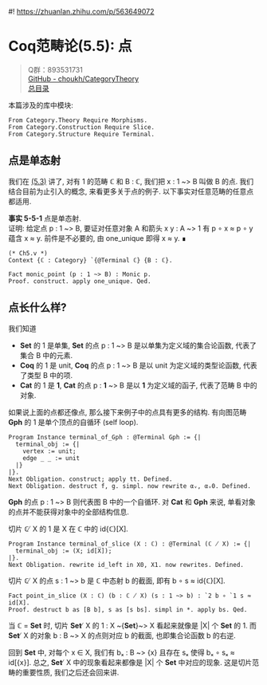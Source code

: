 #! https://zhuanlan.zhihu.com/p/563649072
# Coq范畴论(5.5): 点

> Q群：893531731  
> [GitHub - choukh/CategoryTheory](https://github.com/choukh/CategoryTheory)  
> [总目录](https://zhuanlan.zhihu.com/p/556697215)  

本篇涉及的库中模块:

```Coq
From Category.Theory Require Morphisms.
From Category.Construction Require Slice.
From Category.Structure Require Terminal.
```

## 点是单态射

我们在 [(5.3)](https://zhuanlan.zhihu.com/p/559596332) 讲了, 对有 1 的范畴 ℂ 和 B : ℂ, 我们把 x : 1 ~> B 叫做 B 的点. 我们结合目前为止引入的概念, 来看更多关于点的例子. 以下事实对任意范畴的任意点都适用.

**事实 5-5-1** 点是单态射.  
证明: 给定点 p : 1 ~> B, 要证对任意对象 A 和箭头 x y : A ~> 1 有 p ∘ x ≈ p ∘ y 蕴含 x ≈ y. 前件是不必要的, 由 one_unique 即得 x ≈ y. ∎

```Coq
(* Ch5.v *)
Context {ℂ : Category} `{@Terminal ℂ} {B : ℂ}.

Fact monic_point (p : 1 ~> B) : Monic p.
Proof. construct. apply one_unique. Qed.
```

## 点长什么样?

我们知道

- **Set** 的 1 是单集, **Set** 的点 p : 1 ~> B 是以单集为定义域的集合论函数, 代表了集合 B 中的元素.
- **Coq** 的 1 是 unit, **Coq** 的点 p : 1 ~> B 是以 unit 为定义域的类型论函数, 代表了类型 B 中的项.
- **Cat** 的 1 是 **1**, **Cat** 的点 p : **1** ~> B 是以 **1** 为定义域的函子, 代表了范畴 B 中的对象.

如果说上面的点都还像点, 那么接下来例子中的点具有更多的结构. 有向图范畴 **Gph** 的 1 是单个顶点的自循环 (self loop).

```Coq
Program Instance terminal_of_Gph : @Terminal Gph := {|
  terminal_obj := {|
    vertex := unit;
    edge _ _ := unit
  |}
|}.
Next Obligation. construct; apply tt. Defined.
Next Obligation. destruct f, g. simpl. now rewrite αᵥ, αᵥ0. Defined.
```

**Gph** 的点 p : 1 ~> B 则代表图 B 中的一个自循环. 对 **Cat** 和 **Gph** 来说, 单看对象的点并不能获得对象中的全部结构信息.

切片 ℂ  ̸ X 的 1 是 X 在 ℂ 中的 id{ℂ}[X].

```Coq
Program Instance terminal_of_slice (X : ℂ) : @Terminal (ℂ ̸ X) := {|
  terminal_obj := (X; id[X]);
|}.
Next Obligation. rewrite id_left in X0, X1. now rewrites. Defined.
```

切片 ℂ  ̸ X 的点 s : 1 ~> b 是 ℂ 中态射 b 的截面, 即有 b ∘ s ≈ id{ℂ}[X].

```Coq
Fact point_in_slice (X : ℂ) (b : ℂ ̸ X) (s : 1 ~> b) : `2 b ∘ `1 s ≈ id[X].
Proof. destruct b as [B b], s as [s bs]. simpl in *. apply bs. Qed.
```

当 ℂ = **Set** 时, 切片 **Set**  ̸ X 的 1 : X ~{**Set**}~> X 看起来就像是 |X| 个 **Set** 的 1. 而 **Set**  ̸ X 的对象 b : B ~> X 的点则对应 b 的截面, 也即集合论函数 b 的右逆.

回到 **Set** 中, 对每个 x ∈ X, 我们有 bₓ : B ~> {x} 且存在 sₓ 使得 bₓ ∘ sₓ ≈ id[{x}]. 总之, **Set**  ̸ X 中的现象看起来都像是 |X| 个 **Set** 中对应的现象. 这是切片范畴的重要性质, 我们之后还会回来讲.
